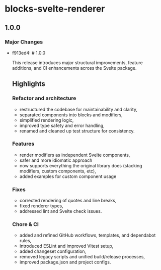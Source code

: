 # blocks-svelte-renderer

## 1.0.0

### Major Changes

- f913ed4: # 1.0.0

    This release introduces major structural improvements, feature additions, and CI enhancements across the Svelte package.

    ## Highlights

    ### Refactor and architecture
    - restructured the codebase for maintainability and clarity,
    - separated components into blocks and modifiers,
    - simplified rendering logic,
    - improved type safety and error handling,
    - renamed and cleaned up test structure for consistency.

    ### Features
    - render modifiers as independent Svelte components,
    - safer and more idiomatic approach
    - now supports everything the original library does (stacking modifiers, custom components, etc),
    - added examples for custom component usage

    ### Fixes
    - corrected rendering of quotes and line breaks,
    - fixed renderer types,
    - addressed lint and Svelte check issues.

    ### Chore & CI
    - added and refined GitHub workflows, templates, and dependabot rules,
    - introduced ESLint and improved Vitest setup,
    - added changeset configuration,
    - removed legacy scripts and unified build/release processes,
    - improved package.json and project configs.
